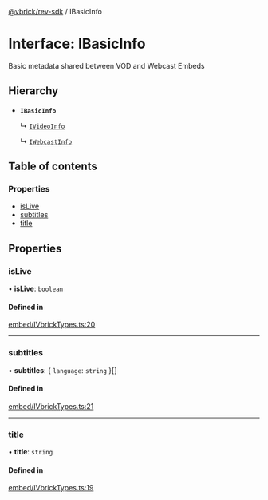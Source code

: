 [@vbrick/rev-sdk](../README.md) / IBasicInfo

# Interface: IBasicInfo

Basic metadata shared between VOD and Webcast Embeds

## Hierarchy

- **`IBasicInfo`**

  ↳ [`IVideoInfo`](IVideoInfo.md)

  ↳ [`IWebcastInfo`](IWebcastInfo.md)

## Table of contents

### Properties

- [isLive](IBasicInfo.md#islive)
- [subtitles](IBasicInfo.md#subtitles)
- [title](IBasicInfo.md#title)

## Properties

### isLive

• **isLive**: `boolean`

#### Defined in

[embed/IVbrickTypes.ts:20](https://github.com/vbrick/rev-sdk-js/blob/bdcf956/src/embed/IVbrickTypes.ts#L20)

___

### subtitles

• **subtitles**: { `language`: `string`  }[]

#### Defined in

[embed/IVbrickTypes.ts:21](https://github.com/vbrick/rev-sdk-js/blob/bdcf956/src/embed/IVbrickTypes.ts#L21)

___

### title

• **title**: `string`

#### Defined in

[embed/IVbrickTypes.ts:19](https://github.com/vbrick/rev-sdk-js/blob/bdcf956/src/embed/IVbrickTypes.ts#L19)
